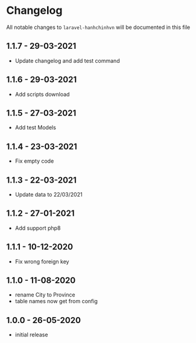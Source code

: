 # Changelog

All notable changes to `laravel-hanhchinhvn` will be documented in this file

## 1.1.7 - 29-03-2021

- Update changelog and add test command

## 1.1.6 - 29-03-2021

- Add scripts download

## 1.1.5 - 27-03-2021

- Add test Models

## 1.1.4 - 23-03-2021

- Fix empty code

## 1.1.3 - 22-03-2021

- Update data to 22/03/2021

## 1.1.2 - 27-01-2021

- Add support php8

## 1.1.1 - 10-12-2020

- Fix wrong foreign key

## 1.1.0 - 11-08-2020

- rename City to Province
- table names now get from config

## 1.0.0 - 26-05-2020

- initial release
